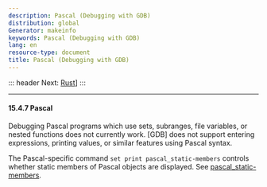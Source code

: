 ```yaml
---
description: Pascal (Debugging with GDB)
distribution: global
Generator: makeinfo
keywords: Pascal (Debugging with GDB)
lang: en
resource-type: document
title: Pascal (Debugging with GDB)
---
```

::: header
Next: [Rust](Rust.html#Rust)]
:::

---

#### 15.4.7 Pascal

Debugging Pascal programs which use sets, subranges, file variables, or nested functions does not currently work. [GDB] does not support entering expressions, printing values, or similar features using Pascal syntax.

The Pascal-specific command `set print pascal_static-members` controls whether static members of Pascal objects are displayed. See [pascal_static-members](Print-Settings.html#Print-Settings).

